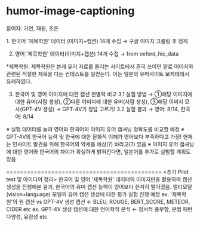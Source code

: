# humor-image-captioning

참여자: 가연, 재원, 조은

<Pilot test>
1. 한국어 '제목학원' 데이터 (이미지+캡션) 14개 수집
→ 구글 이미지 크롤링 후 정제

2. 영어 '제목학원' 데이터(이미지+캡션) 14개 수집
→ from oxford_hic_data

*제목학원: 제목학원은 본래 유머 자료를 올리는 사이트에서 흔히 쓰이던 말로 이미지와 관련된 적절한 제목을 다는 컨테스트를 일컫는다. 이는 일본의 유머사이트 보케테에서 유래하였다. 

3. 한국어 및 영어 이미지에 대한 캡션 판별력 비교
3.1 실험 방법
→ ①해당 이미지에 대한 유머(사람 생성), ②다른 이미지에 대한 유머(사람 생성), ③해당 이미지 묘사(GPT-4V 생성)
→ GPT-4V가 정답 고르기!
3.2 실험 결과
→ 영어: 8/14, 한국어: 8/14

※ 실험 데이터를 늘려 영어와 한국어의 이미지 유머 캡셔닝 정확도를 비교할 예정
※ GPT-4V의 한국어 능력 및 한국에 대한 문화적 이해가 영어보다 부족하다고 가정! 현재는 인사이트 발견을 위해 한국어의 약세를 예상(?) 바라고(?) 있음
※ 이미지 유머 캡셔닝에 대한 영어와 한국어의 차이가 확실하게 밝혀진다면, 일본어를 추가로 실험할 계획도 있음

=============================================
<추가 Pilot test 및 아이디어 정리>
한국어 및 영어 '제목학원' 데이터의 이미지만을 활용하여 캡션 생성을 진행해본 결과, 한국어의 유머 캡션 능력이 영어보다 현저히 떨어졌음. 멀티모달(vision+language) 모델의 유머 캡션 생성에 대한 평가 실험 진행 예정
ex. '제목학원'의 원 캡션 vs GPT-4V 생성 캡션 ← BLEU, ROUGE, BERT_SCORE, METEOR, CIDER etc 
ex. GPT-4V 생성 캡션에 대한 언어학적 분석 ← 정서적 풍부함, 문법 패턴 다양성, 유창성 etc